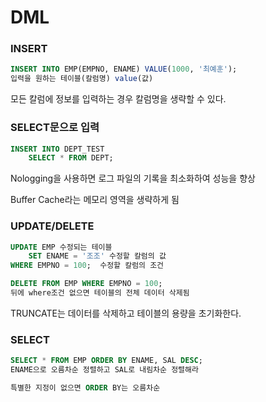 # DML

### INSERT

```sql
INSERT INTO EMP(EMPNO, ENAME) VALUE(1000, '최예훈');
입력을 원하는 테이블(칼럼명) value(값)
```

모든 칼럼에 정보를 입력하는 경우 칼럼명을 생략할 수 있다.

### SELECT문으로 입력

```sql
INSERT INTO DEPT_TEST
	SELECT * FROM DEPT;
```

Nologging을 사용하면 로그 파일의 기록을 최소화하여 성능을 향상

Buffer Cache라는 메모리 영역을 생략하게 됨

### UPDATE/DELETE

```sql
UPDATE EMP 수정되는 테이블
	SET ENAME = '조조' 수정할 칼럼의 값
WHERE EMPNO = 100;  수정할 칼럼의 조건
```

```sql
DELETE FROM EMP WHERE EMPNO = 100;
뒤에 where조건 없으면 테이블의 전체 데이터 삭제됨
```

TRUNCATE는 데이터를 삭제하고 테이블의 용량을 초기화한다.

### SELECT

```sql
SELECT * FROM EMP ORDER BY ENAME, SAL DESC;
ENAME으로 오름차순 정렬하고 SAL로 내림차순 정렬해라

특별한 지정이 없으면 ORDER BY는 오름차순
```